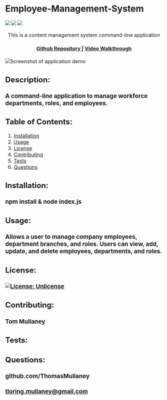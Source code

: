 # Employee-Management-System

<div>
    <h4>
    </a>
    <a href="https://github.com/ThomasMullaney/Employee-Management-System/stargazers"><img src="https://img.shields.io/github/stars/ThomasMullaney/Employee-Management-System.svg?style=plasticr"/></a>
    <a href="https://github.com/ThomasMullaney/Employee-Management-System/commits/master"><img src="https://img.shields.io/github/last-commit/ThomasMullaney/Employee-Management-System.svg?style=plasticr"/></a>
        <a href="https://github.com/ThomasMullaney/Employee-Management-System/commits/master"><img src="https://img.shields.io/github/commit-activity/y/ThomasMullaney/Employee-Management-System.svg?style=plasticr"/></a>
    </h4>
</div>

<p align="center"><font size="3">
This is a content management system command-line application</p>
<div align="center"><a name="menu"></a>
  <h4>
    <a href="https://github.com/ThomasMullaney/Employee-Managment-System">
      Github Repository
    </a>
<span> | </span>
<a href="https://drive.google.com/file/d/1F3_3-eOJbXPReM2wD1IaTNvP8CweF3Uc/view">
      Video Walkthrough
    </a>
  </h4>
</div>

![Screenshot of application demo](assets/demo.png)


## Description:
### A command-line application to manage workforce departments, roles, and employees.

## Table of Contents:
     
1. [Installation](#installation)
2. [Usage](#usage)
3. [License](#license)
4. [Contributing](#contributing)
5. [Tests](#tests)
6. [Questions](#questions) 

## Installation: 
### npm install & node index.js

## Usage:
### Allows a user to manage company employees, department branches, and roles. Users can view,  add, update, and delete employees, departments, and roles. 

## License:
### [![License: Unlicense](https://img.shields.io/badge/license-Unlicense-blue.svg)](http://unlicense.org/)
    
## Contributing:
### Tom Mullaney

## Tests:
### 

    
## Questions:
### github.com/ThomasMullaney
### tloring.mullaney@gmail.com
    